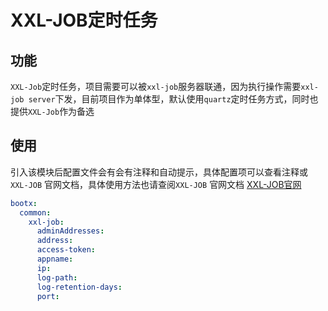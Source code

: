 # XXL-JOB定时任务
## 功能
`XXL-Job`定时任务，项目需要可以被`xxl-job`服务器联通，因为执行操作需要`xxl-job server`下发，目前项目作为单体型，默认使用`quartz`定时任务方式，同时也提供`XXL-Job`作为备选
## 使用
引入该模块后配置文件会有会有注释和自动提示，具体配置项可以查看注释或`XXL-JOB` 官网文档，具体使用方法也请查阅`XXL-JOB` 官网文档
[XXL-JOB官网](https://www.xuxueli.com/xxl-job/)

```yaml
bootx:
  common:
    xxl-job:
      adminAddresses: 
      address: 
      access-token: 
      appname: 
      ip: 
      log-path: 
      log-retention-days: 
      port:
```
